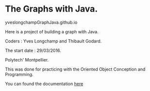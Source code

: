 # The Graphs with Java.

yveslongchampGraphJava.github.io

<p> Here is a project of building a graph with Java. </p>

<p> Coders : Yves Longchamp and Thibault Godard. </p>

<p> The start date : 29/03/2016.</p>

<p> Polytech' Montpellier. </p>

<p> This was done for practicing with the Oriented Object Conception and Programming. </p>

 You can found the documentation [here](http://github.io/yveslongchampGraphJava/tree/gh-pages/doc "Title") 
